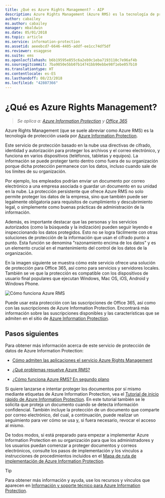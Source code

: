 ```yaml
---
title: ¿Qué es Azure Rights Management? - AIP
description: Azure Rights Management (Azure RMS) es la tecnología de protección usada por Azure Information Protection.
author: cabailey
ms.author: cabailey
manager: mbaldwin
ms.date: 05/01/2018
ms.topic: article
ms.service: information-protection
ms.assetid: aeeebcd7-6646-4405-addf-ee1cc74df5df
ms.reviewer: esaggese
ms.suite: ems
ms.openlocfilehash: b6b19595e855c6a2eb9c1eba7193110c7e96af4b
ms.sourcegitcommit: 7ba9850e5bb07b14741bb90ebbe98f1ebe057b10
ms.translationtype: HT
ms.contentlocale: es-ES
ms.lasthandoff: 08/23/2018
ms.locfileid: "42807366"
---
```

# <a name="what-is-azure-rights-management"></a>¿Qué es Azure Rights Management?

>*Se aplica a: [Azure Information Protection](https://azure.microsoft.com/pricing/details/information-protection) y [Office 365](http://download.microsoft.com/download/E/C/F/ECF42E71-4EC0-48FF-AA00-577AC14D5B5C/Azure_Information_Protection_licensing_datasheet_EN-US.pdf)*


Azure Rights Management (que se suele abreviar como Azure RMS) es la tecnología de protección usada por [Azure Information Protection](what-is-information-protection.md).

Este servicio de protección basado en la nube usa directivas de cifrado, identidad y autorización para proteger los archivos y el correo electrónico, y funciona en varios dispositivos (teléfonos, tabletas y equipos). La información se puede proteger tanto dentro como fuera de su organización porque dicha protección permanece con los datos, incluso cuando sale de los límites de su organización.

Por ejemplo, los empleados podrían enviar un documento por correo electrónico a una empresa asociada o guardar un documento en su unidad en la nube. La protección persistente que ofrece Azure RMS no solo permite proteger los datos de la empresa, sino que también puede ser legalmente obligatoria para requisitos de cumplimiento y descubrimiento legal, o simplemente como buenas prácticas de administración de la información.

Además, es importante destacar que las personas y los servicios autorizados (como la búsqueda y la indización) pueden seguir leyendo e inspeccionando los datos protegidos. Esto no se logra fácilmente con otras soluciones de protección de la información que usan el cifrado punto a punto. Esta función se denomina "razonamiento encima de los datos" y es un elemento crucial en el mantenimiento del control de los datos de la organización.

En la imagen siguiente se muestra cómo este servicio ofrece una solución de protección para Office 365, así como para servicios y servidores locales. También se ve que la protección es compatible con los dispositivos de usuario final populares que ejecutan Windows, Mac OS, iOS, Android y Windows Phone.


![Cómo funciona Azure RMS](./media/AzRMS_elements.png)

Puede usar esta protección con las suscripciones de Office 365, así como con las suscripciones de Azure Information Protection. Encontrará más información sobre las suscripciones disponibles y las características que se admiten en el sitio de [Azure Information Protection](https://azure.microsoft.com/pricing/details/information-protection/).

## <a name="next-steps"></a>Pasos siguientes

Para obtener más información acerca de este servicio de protección de datos de Azure Information Protection:

- [Cómo admiten las aplicaciones el servicio Azure Rights Management](applications-support.md)

- [¿Qué problemas resuelve Azure RMS?](azure-rms-problems-it-solves.md)

- [¿Cómo funciona Azure RMS? En segundo plano](how-does-it-work.md)

Si quiere lanzarse e intentar proteger los documentos por sí mismo mediante etiquetas de Azure Information Protection, vea el [Tutorial de inicio rápido de Azure Information Protection](infoprotect-quick-start-tutorial.md). En este tutorial también se le solicita que proteja un documento cuando se detecta información confidencial. También incluye la protección de un documento que comparte por correo electrónico, del cual, a continuación, puede realizar un seguimiento para ver cómo se usa y, si fuera necesario, revocar el acceso al mismo.

De todos modos, si está preparado para empezar a implementar Azure Information Protection en su organización para que los administradores y los usuarios puedan comenzar a proteger documentos y correos electrónicos, consulte los pasos de implementación y los vínculos a instrucciones de procedimientos incluidos en el [Mapa de ruta de implementación de Azure Information Protection](deployment-roadmap.md).

> [!TIP]
> Para obtener más información y ayuda, use los recursos y vínculos que aparecen en [Información y soporte técnico para Azure Information Protection](information-support.md).
